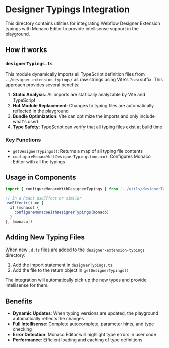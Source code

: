 # Designer Typings Integration

This directory contains utilities for integrating Webflow Designer Extension typings with Monaco Editor to provide intellisense support in the playground.

## How it works

### `designerTypings.ts`

This module dynamically imports all TypeScript definition files from `../designer-extension-typings/` as raw strings using Vite's `?raw` suffix. This approach provides several benefits:

1. **Static Analysis**: All imports are statically analyzable by Vite and TypeScript
2. **Hot Module Replacement**: Changes to typing files are automatically reflected in the playground
3. **Bundle Optimization**: Vite can optimize the imports and only include what's used
4. **Type Safety**: TypeScript can verify that all typing files exist at build time

### Key Functions

- `getDesignerTypings()`: Returns a map of all typing file contents
- `configureMonacoWithDesignerTypings(monaco)`: Configures Monaco Editor with all the typings

## Usage in Components

```typescript
import { configureMonacoWithDesignerTypings } from '../utils/designerTypings'

// In a React useEffect or similar
useEffect(() => {
  if (monaco) {
    configureMonacoWithDesignerTypings(monaco)
  }
}, [monaco])
```

## Adding New Typing Files

When new `.d.ts` files are added to the `designer-extension-typings` directory:

1. Add the import statement in `designerTypings.ts`
2. Add the file to the return object in `getDesignerTypings()`

The integration will automatically pick up the new types and provide intellisense for them.

## Benefits

- **Dynamic Updates**: When typing versions are updated, the playground automatically reflects the changes
- **Full Intellisense**: Complete autocomplete, parameter hints, and type checking
- **Error Detection**: Monaco Editor will highlight type errors in user code
- **Performance**: Efficient loading and caching of type definitions

